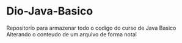 # Dio-Java-Basico
Repositorio para armazenar todo o codigo do curso de Java Basico 
Alterando o conteudo de um arquivo de forma notal